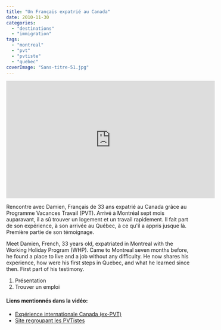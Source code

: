 ```yaml
---
title: "Un Français expatrié au Canada"
date: 2010-11-30
categories: 
  - "destinations"
  - "immigration"
tags: 
  - "montreal"
  - "pvt"
  - "pvtiste"
  - "quebec"
coverImage: "Sans-titre-51.jpg"
---
```


<iframe src="https://www.youtube.com/embed/7ymKAXFLcME" width="560" height="315" frameborder="0" allowfullscreen="allowfullscreen"></iframe>

Rencontre avec Damien, Français de 33 ans expatrié au Canada grâce au Programme Vacances Travail (PVT). Arrivé à Montréal sept mois auparavant, il a sû trouver un logement et un travail rapidement. Il fait part de son expérience, à son arrivée au Québec, à ce qu'il a appris jusque là. Première partie de son témoignage.

Meet Damien, French, 33 years old, expatriated in Montreal with the Working Holiday Program (WHP). Came to Montreal seven months before, he found a place to live and a job without any difficulty. He now shares his experience, how were his first steps in Quebec, and what he learned since then. First part of his testimony.

1. Présentation
2. Trouver un emploi

#### Liens mentionnés dans la vidéo:

- [Expérience internationale Canada (ex-PVT)](http://www.cic.gc.ca/francais/travailler/eic/index.asp "Expérience internationale Canada")
- [Site regroupant les PVTistes](http://www.pvtistes.net)
